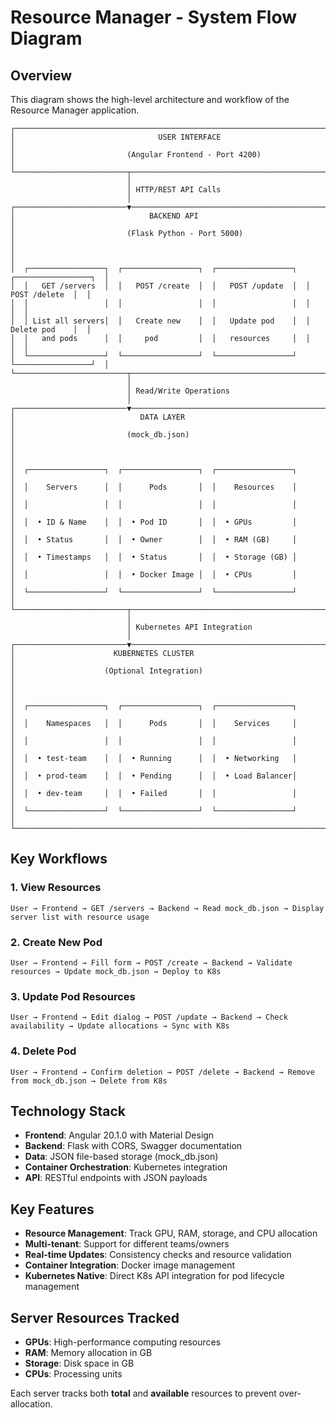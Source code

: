 # Resource Manager - System Flow Diagram

## Overview
This diagram shows the high-level architecture and workflow of the Resource Manager application.

```
┌─────────────────────────────────────────────────────────────────────────────────────┐
│                                USER INTERFACE                                          │
│                         (Angular Frontend - Port 4200)                                 │
└─────────────────────────┬───────────────────────────────────────────────────────────┘
                          │
                          │ HTTP/REST API Calls
                          │
┌─────────────────────────▼───────────────────────────────────────────────────────────┐
│                              BACKEND API                                               │
│                         (Flask Python - Port 5000)                                     │
│                                                                                         │
│  ┌─────────────────┐  ┌─────────────────┐  ┌─────────────────┐  ┌─────────────────┐  │
│  │   GET /servers  │  │   POST /create  │  │   POST /update  │  │   POST /delete  │  │
│  │                 │  │                 │  │                 │  │                 │  │
│  │ List all servers│  │   Create new    │  │   Update pod    │  │   Delete pod    │  │
│  │   and pods      │  │     pod         │  │   resources     │  │                 │  │
│  └─────────────────┘  └─────────────────┘  └─────────────────┘  └─────────────────┘  │
└─────────────────────────┬───────────────────────────────────────────────────────────┘
                          │
                          │ Read/Write Operations
                          │
┌─────────────────────────▼───────────────────────────────────────────────────────────┐
│                            DATA LAYER                                                  │
│                         (mock_db.json)                                                 │
│                                                                                         │
│  ┌─────────────────┐  ┌─────────────────┐  ┌─────────────────┐                       │
│  │    Servers      │  │      Pods       │  │    Resources    │                       │
│  │                 │  │                 │  │                 │                       │
│  │  • ID & Name    │  │  • Pod ID       │  │  • GPUs         │                       │
│  │  • Status       │  │  • Owner        │  │  • RAM (GB)     │                       │
│  │  • Timestamps   │  │  • Status       │  │  • Storage (GB) │                       │
│  │                 │  │  • Docker Image │  │  • CPUs         │                       │
│  └─────────────────┘  └─────────────────┘  └─────────────────┘                       │
└─────────────────────────┬───────────────────────────────────────────────────────────┘
                          │
                          │ Kubernetes API Integration
                          │
┌─────────────────────────▼───────────────────────────────────────────────────────────┐
│                      KUBERNETES CLUSTER                                                │
│                    (Optional Integration)                                              │
│                                                                                         │
│  ┌─────────────────┐  ┌─────────────────┐  ┌─────────────────┐                       │
│  │    Namespaces   │  │      Pods       │  │    Services     │                       │
│  │                 │  │                 │  │                 │                       │
│  │  • test-team    │  │  • Running      │  │  • Networking   │                       │
│  │  • prod-team    │  │  • Pending      │  │  • Load Balancer│                       │
│  │  • dev-team     │  │  • Failed       │  │                 │                       │
│  └─────────────────┘  └─────────────────┘  └─────────────────┘                       │
└─────────────────────────────────────────────────────────────────────────────────────┘
```

## Key Workflows

### 1. View Resources
```
User → Frontend → GET /servers → Backend → Read mock_db.json → Display server list with resource usage
```

### 2. Create New Pod
```
User → Frontend → Fill form → POST /create → Backend → Validate resources → Update mock_db.json → Deploy to K8s
```

### 3. Update Pod Resources
```
User → Frontend → Edit dialog → POST /update → Backend → Check availability → Update allocations → Sync with K8s
```

### 4. Delete Pod
```
User → Frontend → Confirm deletion → POST /delete → Backend → Remove from mock_db.json → Delete from K8s
```

## Technology Stack

- **Frontend**: Angular 20.1.0 with Material Design
- **Backend**: Flask with CORS, Swagger documentation
- **Data**: JSON file-based storage (mock_db.json)
- **Container Orchestration**: Kubernetes integration
- **API**: RESTful endpoints with JSON payloads

## Key Features

- **Resource Management**: Track GPU, RAM, storage, and CPU allocation
- **Multi-tenant**: Support for different teams/owners
- **Real-time Updates**: Consistency checks and resource validation
- **Container Integration**: Docker image management
- **Kubernetes Native**: Direct K8s API integration for pod lifecycle management

## Server Resources Tracked

- **GPUs**: High-performance computing resources
- **RAM**: Memory allocation in GB
- **Storage**: Disk space in GB  
- **CPUs**: Processing units

Each server tracks both **total** and **available** resources to prevent over-allocation.